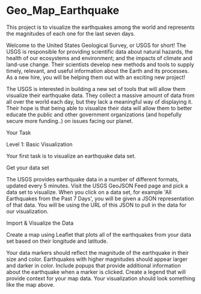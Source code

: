 # Geo_Map_Earthquake
This project is to visualize the earthquakes among the world and represents the magnitudes  of each one for the last seven days.

Welcome to the United States Geological Survey, or USGS for short! The USGS is responsible for providing scientific data about natural hazards, the health of our ecosystems and environment; and the impacts of climate and land-use change. Their scientists develop new methods and tools to supply timely, relevant, and useful information about the Earth and its processes. As a new hire, you will be helping them out with an exciting new project!

The USGS is interested in building a new set of tools that will allow them visualize their earthquake data. They collect a massive amount of data from all over the world each day, but they lack a meaningful way of displaying it. Their hope is that being able to visualize their data will allow them to better educate the public and other government organizations (and hopefully secure more funding..) on issues facing our planet.


Your Task


Level 1: Basic Visualization



Your first task is to visualize an earthquake data set.


Get your data set




The USGS provides earthquake data in a number of different formats, updated every 5 minutes. Visit the USGS GeoJSON Feed page and pick a data set to visualize. When you click on a data set, for example 'All Earthquakes from the Past 7 Days', you will be given a JSON representation of that data. You will be using the URL of this JSON to pull in the data for our visualization.




Import & Visualize the Data


Create a map using Leaflet that plots all of the earthquakes from your data set based on their longitude and latitude.


Your data markers should reflect the magnitude of the earthquake in their size and color. Earthquakes with higher magnitudes should appear larger and darker in color.
Include popups that provide additional information about the earthquake when a marker is clicked.
Create a legend that will provide context for your map data.
Your visualization should look something like the map above.
